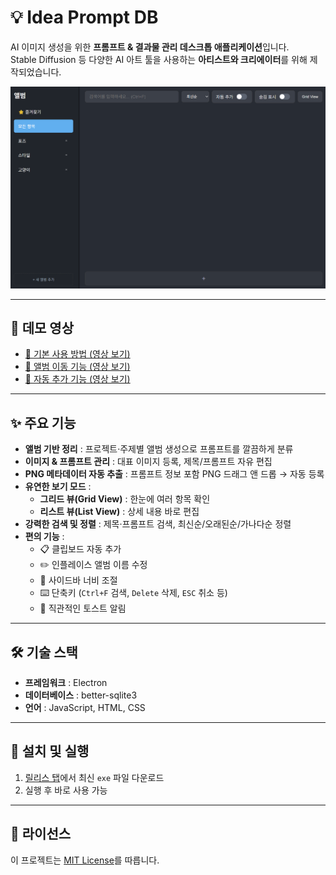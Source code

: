 # 💡 Idea Prompt DB

AI 이미지 생성을 위한 **프롬프트 & 결과물 관리 데스크톱 애플리케이션**입니다.  
Stable Diffusion 등 다양한 AI 아트 툴을 사용하는 **아티스트와 크리에이터**를 위해 제작되었습니다.

![App Screenshot](img/기본.png)

---

## 🎥 데모 영상

- [📌 기본 사용 방법 (영상 보기)](vid/기본%20사용.mp4)
- [📌 앨범 이동 기능 (영상 보기)](vid/앨범이동.mp4)
- [📌 자동 추가 기능 (영상 보기)](vid/자동추가기능.mp4)
---

## ✨ 주요 기능

- **앨범 기반 정리** : 프로젝트·주제별 앨범 생성으로 프롬프트를 깔끔하게 분류  
- **이미지 & 프롬프트 관리** : 대표 이미지 등록, 제목/프롬프트 자유 편집  
- **PNG 메타데이터 자동 추출** : 프롬프트 정보 포함 PNG 드래그 앤 드롭 → 자동 등록  
- **유연한 보기 모드** :
  - **그리드 뷰(Grid View)** : 한눈에 여러 항목 확인  
  - **리스트 뷰(List View)** : 상세 내용 바로 편집  
- **강력한 검색 및 정렬** : 제목·프롬프트 검색, 최신순/오래된순/가나다순 정렬  
- **편의 기능** :
  - 📋 클립보드 자동 추가
  - ✏️ 인플레이스 앨범 이름 수정
  - 📐 사이드바 너비 조절
  - ⌨️ 단축키 (`Ctrl+F` 검색, `Delete` 삭제, `ESC` 취소 등)
  - 🔔 직관적인 토스트 알림

---

## 🛠️ 기술 스택

- **프레임워크** : Electron  
- **데이터베이스** : better-sqlite3  
- **언어** : JavaScript, HTML, CSS  

---

## 🚀 설치 및 실행

1. [릴리스 탭](./releases)에서 최신 `exe` 파일 다운로드  
2. 실행 후 바로 사용 가능  

---

## 📄 라이선스

이 프로젝트는 [MIT License](LICENSE)를 따릅니다.
